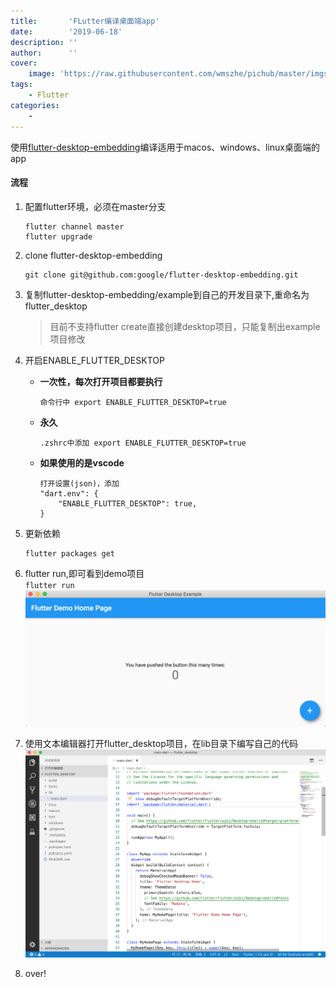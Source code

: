 ```yaml
---
title:       'FLutter编译桌面端app'
date:        '2019-06-18'
description: ''
author:      ''
cover:
    image: 'https://raw.githubusercontent.com/wmszhe/pichub/master/imgs/flutter-bian-yi-zhuo-mian-duan-app.png'
tags:
    - Flutter
categories:
    - 
---
```


使用[flutter-desktop-embedding](https://github.com/google/flutter-desktop-embedding)编译适用于macos、windows、linux桌面端的app

<!--more--> 

#### 流程

1. 配置flutter环境，必须在master分支
    ```
    flutter channel master
    flutter upgrade
    ```
2. clone flutter-desktop-embedding
    ```
    git clone git@github.com:google/flutter-desktop-embedding.git
    ```
3. 复制flutter-desktop-embedding/example到自己的开发目录下,重命名为flutter_desktop
    
    > 目前不支持flutter create直接创建desktop项目，只能复制出example项目修改
4. 开启ENABLE_FLUTTER_DESKTOP
    - **一次性，每次打开项目都要执行** 
        ```
        命令行中 export ENABLE_FLUTTER_DESKTOP=true
        ```
    - **永久** 
        ```
        .zshrc中添加 export ENABLE_FLUTTER_DESKTOP=true
        ```
    - **如果使用的是vscode**
        ```
        打开设置(json)，添加
        "dart.env": {
            "ENABLE_FLUTTER_DESKTOP": true,
        }
        ```
5. 更新依赖
    ```
    flutter packages get
    ```
6. flutter run,即可看到demo项目		
		```
		flutter run
	    ```
		![](https://raw.githubusercontent.com/wmszhe/pichub/master/imgs/1560851493604.png)
7. 使用文本编辑器打开flutter_desktop项目，在lib目录下编写自己的代码
    ![](https://raw.githubusercontent.com/wmszhe/pichub/master/imgs/1560850644118.png)
8. over!